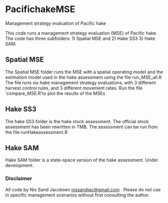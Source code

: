 # PacifichakeMSE
Management strategy evaluation of Pacific hake

This code runs a management strategy evaluation (MSE) of Pacific hake. The code has three subfolders: 1) Spatial MSE and 2) Hake SS3 3) Hake SAM.

## Spatial MSE
The Spatial MSE folder runs the MSE with a spatial operating model and the estimation model used in the hake assessment using the file run_MSE_all.R
The file runs six hake management strategy evaluations, with 3 different harvest control rules, and 3 different movement rates. Run the file 'compare_MSE.R'to plot the results of the MSEs

## Hake SS3
The hake SS3 folder is the hake stock assessment. The official stock assessment has been rewritten in TMB. The assessment can be run from the file runHakeassessment.R

## Hake SAM
Hake SAM folder is a state-space version of the hake assessment. Under development.
### Disclaimer
All code by Nis Sand Jacobsen nissandjac@gmail.com . Please do not use in specific management scenarios without first consulting the author.  
